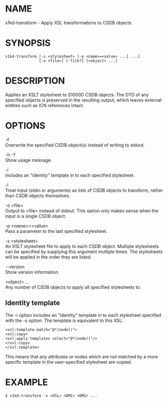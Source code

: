 NAME
====

s1kd-transform - Apply XSL transformations to CSDB objects

SYNOPSIS
========

    s1kd-transform [-s <stylesheet> [-p <name>=<value> ...] ...]
                   [-o <file>] [-filh?] [<object> ...]

DESCRIPTION
===========

Applies an XSLT stylesheet to S1000D CSDB objects. The DTD of any specified objects is preserved in the resulting output, which leaves external entities such as ICN references intact.

OPTIONS
=======

-f  
Overwrite the specified CSDB object(s) instead of writing to stdout.

-h -?  
Show usage message.

-i  
Includes an "identity" template in to each specified stylesheet.

-l  
Treat input (stdin or arguments) as lists of CSDB objects to transform, rather than CSDB objects themselves.

-o &lt;file&gt;  
Output to &lt;file&gt; instead of stdout. This option only makes sense when the input is a single CSDB object.

-p &lt;name&gt;=&lt;value&gt;  
Pass a parameter to the last specified stylesheet.

-s &lt;stylesheet&gt;  
An XSLT stylesheet file to apply to each CSDB object. Multiple stylesheets can be specified by supplying this argument multiple times. The stylesheets will be applied in the order they are listed.

--version  
Show version information.

&lt;object&gt; ...  
Any number of CSDB objects to apply all specified stylesheets to.

Identity template
-----------------

The -i option includes an "identity" template in to each stylesheet specified with the -s option. The template is equivalent to this XSL:

    <xsl:template match="@*|node()">
    <xsl:copy>
    <xsl:apply-templates select="@*|node()"/>
    </xsl:copy>
    </xsl:template>

This means that any attributes or nodes which are not matched by a more specific template in the user-specified stylesheet are copied.

EXAMPLE
=======

    $ s1kd-transform -s <XSL> <DM1> <DM2> ...
